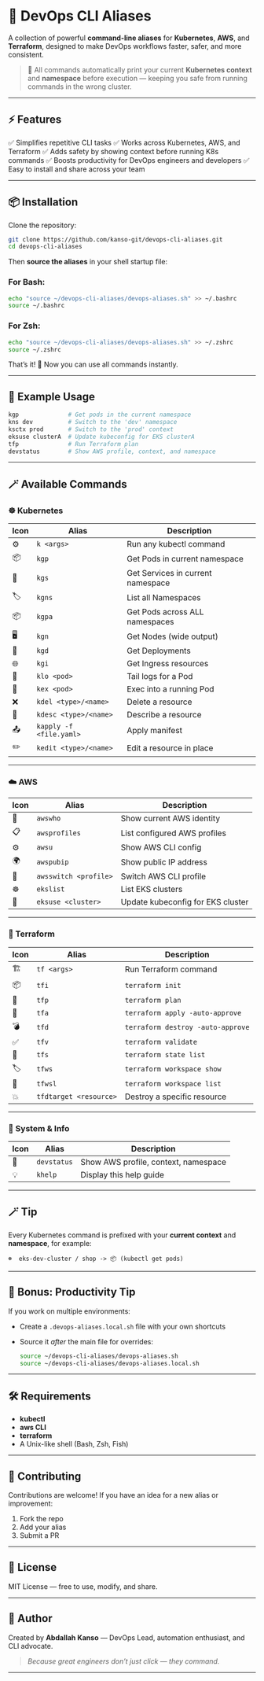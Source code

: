 # 🚀 DevOps CLI Aliases

A collection of powerful **command-line aliases** for **Kubernetes**, **AWS**, and **Terraform**, designed to make DevOps workflows faster, safer, and more consistent.

> 🧠 All commands automatically print your current **Kubernetes context** and **namespace** before execution — keeping you safe from running commands in the wrong cluster.

---

## ⚡ Features

✅ Simplifies repetitive CLI tasks
✅ Works across Kubernetes, AWS, and Terraform
✅ Adds safety by showing context before running K8s commands
✅ Boosts productivity for DevOps engineers and developers
✅ Easy to install and share across your team

---

## 📦 Installation

Clone the repository:

```bash
git clone https://github.com/kanso-git/devops-cli-aliases.git
cd devops-cli-aliases
```

Then **source the aliases** in your shell startup file:

### For Bash:

```bash
echo "source ~/devops-cli-aliases/devops-aliases.sh" >> ~/.bashrc
source ~/.bashrc
```

### For Zsh:

```bash
echo "source ~/devops-cli-aliases/devops-aliases.sh" >> ~/.zshrc
source ~/.zshrc
```

That’s it! 🎉
Now you can use all commands instantly.

---

## 🧩 Example Usage

```bash
kgp              # Get pods in the current namespace
kns dev          # Switch to the 'dev' namespace
ksctx prod       # Switch to the 'prod' context
eksuse clusterA  # Update kubeconfig for EKS clusterA
tfp              # Run Terraform plan
devstatus        # Show AWS profile, context, and namespace
```

---

## 🪄 Available Commands

### ☸️ Kubernetes

| Icon | Alias                   | Description                       |
| ---- | ----------------------- | --------------------------------- |
| ⚙️   | `k <args>`              | Run any kubectl command           |
| 📦   | `kgp`                   | Get Pods in current namespace     |
| 🔌   | `kgs`                   | Get Services in current namespace |
| 🏷️   | `kgns`                  | List all Namespaces               |
| 📦   | `kgpa`                  | Get Pods across ALL namespaces    |
| 🖥️   | `kgn`                   | Get Nodes (wide output)           |
| 🚀   | `kgd`                   | Get Deployments                   |
| 🌐   | `kgi`                   | Get Ingress resources             |
| 📜   | `klo <pod>`             | Tail logs for a Pod               |
| 🔧   | `kex <pod>`             | Exec into a running Pod           |
| ❌   | `kdel <type>/<name>`    | Delete a resource                 |
| 🔎   | `kdesc <type>/<name>`   | Describe a resource               |
| 📤   | `kapply -f <file.yaml>` | Apply manifest                    |
| ✏️   | `kedit <type>/<name>`   | Edit a resource in place          |

---

### ☁️ AWS

| Icon | Alias                 | Description                       |
| ---- | --------------------- | --------------------------------- |
| 👤   | `awswho`              | Show current AWS identity         |
| 📋   | `awsprofiles`         | List configured AWS profiles      |
| ⚙️   | `awsu`                | Show AWS CLI config               |
| 🌍   | `awspubip`            | Show public IP address            |
| 🔄   | `awsswitch <profile>` | Switch AWS CLI profile            |
| ☸️   | `ekslist`             | List EKS clusters                 |
| 🔄   | `eksuse <cluster>`    | Update kubeconfig for EKS cluster |

---

### 🧱 Terraform

| Icon | Alias                  | Description                       |
| ---- | ---------------------- | --------------------------------- |
| 🏗️   | `tf <args>`            | Run Terraform command             |
| 📦   | `tfi`                  | `terraform init`                  |
| 🧩   | `tfp`                  | `terraform plan`                  |
| 🚀   | `tfa`                  | `terraform apply -auto-approve`   |
| 💣   | `tfd`                  | `terraform destroy -auto-approve` |
| ✅   | `tfv`                  | `terraform validate`              |
| 📜   | `tfs`                  | `terraform state list`            |
| 🏷️   | `tfws`                 | `terraform workspace show`        |
| 📂   | `tfwsl`                | `terraform workspace list`        |
| 💥   | `tfdtarget <resource>` | Destroy a specific resource       |

---

### 🧾 System & Info

| Icon | Alias       | Description                          |
| ---- | ----------- | ------------------------------------ |
| 🧾   | `devstatus` | Show AWS profile, context, namespace |
| 💡   | `khelp`     | Display this help guide              |

---

## 🪄 Tip

Every Kubernetes command is prefixed with your **current context** and **namespace**, for example:

```
☸️  eks-dev-cluster / shop -> 📦 (kubectl get pods)
```

---

## 🧠 Bonus: Productivity Tip

If you work on multiple environments:

* Create a `.devops-aliases.local.sh` file with your own shortcuts
* Source it *after* the main file for overrides:

  ```bash
  source ~/devops-cli-aliases/devops-aliases.sh
  source ~/devops-cli-aliases/devops-aliases.local.sh
  ```

---

## 🛠️ Requirements

* **kubectl**
* **aws CLI**
* **terraform**
* A Unix-like shell (Bash, Zsh, Fish)

---

## 🤝 Contributing

Contributions are welcome!
If you have an idea for a new alias or improvement:

1. Fork the repo
2. Add your alias
3. Submit a PR

---

## 📜 License

MIT License — free to use, modify, and share.

---

## 🌟 Author

Created by **Abdallah Kanso** — DevOps Lead, automation enthusiast, and CLI advocate.

> *Because great engineers don’t just click — they command.*

---

